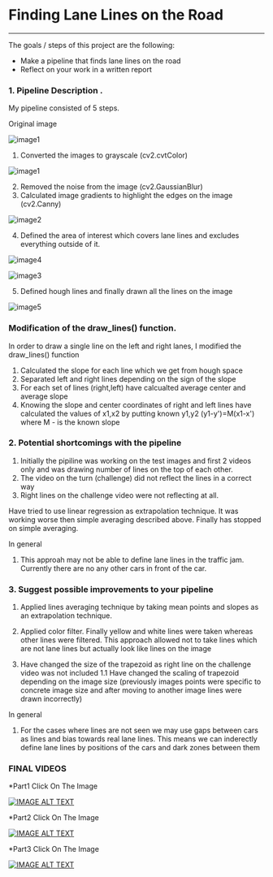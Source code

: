 # **Finding Lane Lines on the Road** 

---


The goals / steps of this project are the following:
* Make a pipeline that finds lane lines on the road
* Reflect on your work in a written report


### 1. Pipeline Description . 

My pipeline consisted of 5 steps. 


Original image 

![image1](https://github.com/nygilmanov/selfdrivingcarengineer/blob/main/CarND-LaneLines-P1/flow%20/0original.png)


1. Converted the images to grayscale (cv2.cvtColor)


![image1](https://github.com/nygilmanov/selfdrivingcarengineer/blob/main/CarND-LaneLines-P1/flow%20/1gray.png)


2. Removed the noise from the image (cv2.GaussianBlur)
3. Calculated image gradients to highlight the edges on the image (cv2.Canny)

![image2](https://github.com/nygilmanov/selfdrivingcarengineer/blob/main/CarND-LaneLines-P1/flow%20/3edges.png)


4. Defined the area of interest which covers lane lines and excludes everything outside of it.


![image4](https://github.com/nygilmanov/selfdrivingcarengineer/blob/main/CarND-LaneLines-P1/flow%20/4region.png)


![image3](https://github.com/nygilmanov/selfdrivingcarengineer/blob/main/CarND-LaneLines-P1/flow%20/2blur.png)



5. Defined hough lines and finally drawn all the lines on the image


![image5](https://github.com/nygilmanov/selfdrivingcarengineer/blob/main/CarND-LaneLines-P1/flow%20/5final.png)




### Modification of the draw_lines() function.

In order to draw a single line on the left and right lanes, I modified the draw_lines() function 

1. Calculated the slope for each line which we get from hough space
2. Separated left and right lines depending on the sign of the slope
3. For each set of lines (right,left) have calcualted average center and average slope
4. Knowing the slope and center coordinates of right and left lines have calculated the values of x1,x2 by putting known y1,y2 
    (y1-y')=M(x1-x') where M - is the known slope


### 2. Potential shortcomings with the pipeline
 
1. Initially the pipiline was working on the test images and first 2 videos only 
   and was drawing number of lines on the top of each other.
2. The video on the turn (challenge) did not reflect the lines in a correct way
3. Right lines on the challenge video were not reflecting at all.

Have tried to use linear regression as extrapolation technique. It was working worse then simple averaging described above.
Finally has stopped on simple averaging.


In general
1. This approah may not be able to define lane lines in the traffic jam. Currently there are no any other cars in front of the car.


 
### 3. Suggest possible improvements to your pipeline

1. Applied lines averaging technique by taking mean points and slopes as an extrapolation technique.
2. Applied color filter. Finally yellow and white lines were taken whereas other lines were filtered. 
   This approach allowed not to take lines  which are not lane lines but actually look like lines on the image
   
3. Have changed the size of the trapezoid as right line on the challenge video was not included
   1.1 Have changed the scaling of trapezoid depending on the image size (previously images points were specific to concrete image size and after moving to another image lines were drawn incorrectly)
   
In general
1. For the cases where lines are not seen we may use gaps between cars as lines and bias towards real lane lines.
   This means we can inderectly define lane lines by positions of the cars and dark zones between them 




### FINAL VIDEOS

*Part1 Click On The Image


[![IMAGE ALT TEXT](https://github.com/nygilmanov/selfdrivingcarengineer/blob/main/CarND-LaneLines-P1/flow%20/Part1.png)](https://www.youtube.com/watch?v=qUHU9EWCf5Q "Step1")


*Part2 Click On The Image


[![IMAGE ALT TEXT](https://github.com/nygilmanov/selfdrivingcarengineer/blob/main/CarND-LaneLines-P1/flow%20/Part2.png)](https://www.youtube.com/watch?v=pdssKjVWwds "Step2")


*Part3 Click On The Image

[![IMAGE ALT TEXT](https://github.com/nygilmanov/selfdrivingcarengineer/blob/main/CarND-LaneLines-P1/flow%20/Part3.png)](https://www.youtube.com/watch?v=A_3RtlQtea0 "Step3")


